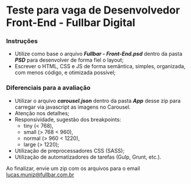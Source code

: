 # Teste para vaga de Desenvolvedor Front-End - Fullbar Digital

### Instruções
- Utilize como base o arquivo ***Fullbar - Front-End.psd*** dentro da pasta ***PSD*** para desenvolver de forma fiel o layout;
- Escrever o HTML, CSS e JS de forma semântica, simples, organizada, com menos código, e otimizada possível;

### Diferenciais para a avaliação
- Utilizar o arquivo ***carousel.json*** dentro da pasta ***App*** desse zip para carregar via javascript as imagens no Carousel.
- Atenção nos detalhes;
- Responsividade, sugestão dos breakpoints:
    - tiny (< 768),
    - small (> 768 < 960),
    - normal (> 960 < 1220),
    - large (> 1220);
- Utilização de preprocessadores CSS (SASS);
- Utilização de automatizadores de tarefas (Gulp, Grunt, etc.).

Ao finalizar, envie um zip com os arquivos para o email lucas.muniz@fullbar.com.br